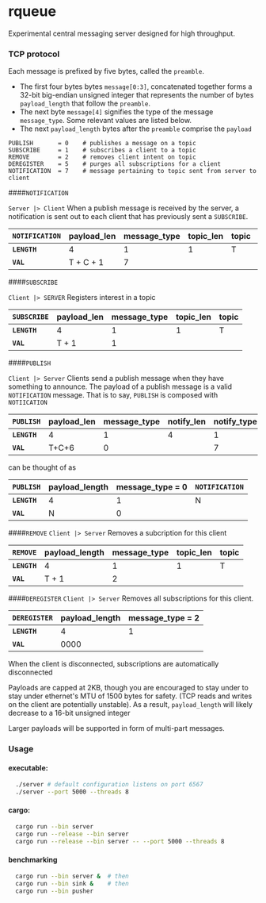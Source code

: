 # rqueue
Experimental central messaging server designed for high throughput.

### TCP protocol
Each message is prefixed by five bytes, called the `preamble`.
- The first four bytes bytes `message[0:3]`, concatenated together forms a 32-bit big-endian unsigned integer that represents the number of bytes `payload_length` that follow the `preamble`.
- The next byte `message[4]` signifies the type of the message `message_type`. Some relevant values are listed below.
- The next `payload_length` bytes after the `preamble` comprise the `payload`

```
PUBLISH       = 0    # publishes a message on a topic
SUBSCRIBE     = 1    # subscribes a client to a topic
REMOVE        = 2    # removes client intent on topic
DEREGISTER    = 5    # purges all subscriptions for a client
NOTIFICATION  = 7    # message pertaining to topic sent from server to client
```

####`NOTIFICATION`

`Server |> Client`
When a publish message is received by the server, a notification is sent out to each client that has previously sent a `SUBSCRIBE`.

|`NOTIFICATION`| payload_len | message_type| topic_len | topic | content
|---           |---          |---          | ---       | ---   | --- 
**`LENGTH`**   |  4          | 1           | 1         |  T    |  C
**`VAL`**      | T + C + 1   | 7           |           |       |


####`SUBSCRIBE`

`Client |> SERVER`
Registers interest in a topic

|`SUBSCRIBE`   | payload_len | message_type| topic_len | topic
|---           |---          |---          | ---       | ---
**`LENGTH`**   |  4          | 1           | 1         |  T
**`VAL`**      | T + 1       | 1           |           |


####`PUBLISH`

`Client |> Server`
Clients send a publish message when they have something to announce.
The payload of a publish message is a valid `NOTIFICATION` message. That is to say, `PUBLISH` is composed with `NOTIICATION`

|`PUBLISH`     | payload_len | message_type | notify_len | notify_type | topic_len | topic | content
|---           |---          |---           | ---        | ---         | ---       | ---   | ---
**`LENGTH`**   | 4           | 1            | 4          | 1           | 1         | T     | C
**`VAL`**      | T+C+6       | 0            |            | 7           |           |       |


can be thought of as

|`PUBLISH`     | payload_length | message_type = 0 | `NOTIFICATION`
|---           |---             |---               | ---
**`LENGTH`**   |  4             | 1                | N
**`VAL`**      | N              | 0                |

####`REMOVE`
`Client |> Server`
Removes a subcription for this client

|`REMOVE`      | payload_length | message_type     | topic_len | topic
|---           |---             |---               | ---       | ---
**`LENGTH`**   |  4             | 1                | 1         |  T
**`VAL`**      | T + 1          | 2                |           |

####`DEREGISTER`
`Client |> Server`
Removes all subscriptions for this client.

|`DEREGISTER`| payload_length | message_type = 2
|---         |---             |---
**`LENGTH`** |  4             | 1
**`VAL`**    |  0000          |

When the client is disconnected, subscriptions are automatically disconnected

Payloads are capped at 2KB, though you are encouraged to stay under to stay under ethernet's MTU of 1500 bytes for safety. (TCP reads and writes on the client are potentially unstable). As a result, ```payload_length``` will likely decrease to a 16-bit unsigned integer

Larger payloads will be supported in form of multi-part messages.


### Usage
#### executable:
```.sh
  ./server # default configuration listens on port 6567
  ./server --port 5000 --threads 8
```

#### cargo:
```.sh
  cargo run --bin server
  cargo run --release --bin server
  cargo run --release --bin server -- --port 5000 --threads 8
```



#### benchmarking
```.sh
  cargo run --bin server &  # then
  cargo run --bin sink &    # then
  cargo run --bin pusher
```
  
